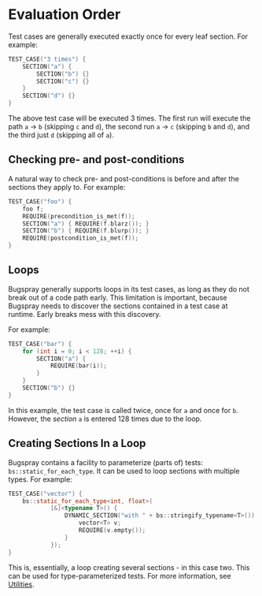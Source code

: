 # Evaluation Order

Test cases are generally executed exactly once for every leaf section. For
example:

```c++
TEST_CASE("3 times") { 
    SECTION("a") {
        SECTION("b") {}
        SECTION("c") {}
    }
    SECTION("d") {}
}
```

The above test case will be executed 3 times. The first run will execute
the path `a` -> `b` (skipping `c` and `d`), the second run `a` -> `c`
(skipping `b` and `d`), and the third just `d` (skipping all of `a`).

## Checking pre- and post-conditions

A natural way to check pre- and post-conditions is before and after the
sections they apply to. For example:

```c++
TEST_CASE("foo") {
    foo f;
    REQUIRE(precondition_is_met(f));
    SECTION("a") { REQUIRE(f.blarz()); }
    SECTION("b") { REQUIRE(f.blurp()); }
    REQUIRE(postcondition_is_met(f));
}
```

## Loops

Bugspray generally supports loops in its test cases, as long as they do not
break out of a code path early. This limitation is important, because
Bugspray needs to discover the sections contained in a test case at
runtime. Early breaks mess with this discovery.

For example:

```c++
TEST_CASE("bar") {
    for (int i = 0; i < 128; ++i) {
        SECTION("a") {
            REQUIRE(bar(i));
        }
    }
    SECTION("b") {}
}
```

In this example, the test case is called twice, once for `a` and once for
`b`. However, the *section* `a` is entered 128 times due to the loop.

## Creating Sections In a Loop

Bugspray contains a facility to parameterize (parts of) tests:
`bs::static_for_each_type`. It can be used to loop sections with multiple
types. For example:

```c++
TEST_CASE("vector") {
    bs::static_for_each_type<int, float>(
            [&]<typename T>() {
                DYNAMIC_SECTION("with " + bs::stringify_typename<T>()) {
                    vector<T> v;
                    REQUIRE(v.empty());
                }
            });
}
```

This is, essentially, a loop creating several sections - in this case two.
This can be used for type-parameterized tests. For more information, see
[Utilities](./utilities.md).
